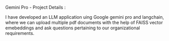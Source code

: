 Gemini Pro - Project Details :

I have developed an LLM application uing Google gemini pro and langchain, where we can upload multiple pdf documents with the help of FAISS vector emebeddings and ask questions pertaining to our organizational requirements.

